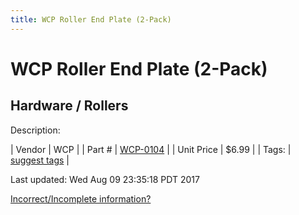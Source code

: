 ```yaml
---
title: WCP Roller End Plate (2-Pack)
---
```


# WCP Roller End Plate (2-Pack)
## Hardware / Rollers
Description: 	 

| Vendor | WCP | 
| Part # | [WCP-0104](http://www.wcproducts.net/WCP-0104) | 
| Unit Price | $6.99 | 
| Tags: | [suggest tags](https://docs.google.com/forms/d/e/1FAIpQLSeWyY8v3RgOty-MyWmh9U0iivNYN_molChYyS-0U-o-kOAv_g/viewform) | 

Last updated: Wed Aug 09 23:35:18 PDT 2017

 [Incorrect/Incomplete information?](https://docs.google.com/forms/d/e/1FAIpQLSeWyY8v3RgOty-MyWmh9U0iivNYN_molChYyS-0U-o-kOAv_g/viewform)